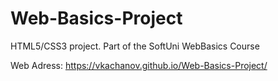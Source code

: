 # Web-Basics-Project
HTML5/CSS3 project. Part of the SoftUni WebBasics Course

Web Adress: https://vkachanov.github.io/Web-Basics-Project/
